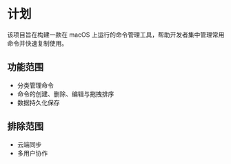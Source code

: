 # 计划

该项目旨在构建一款在 macOS 上运行的命令管理工具，帮助开发者集中管理常用命令并快速复制使用。

## 功能范围
- 分类管理命令
- 命令的创建、删除、编辑与拖拽排序
- 数据持久化保存

## 排除范围
- 云端同步
- 多用户协作
